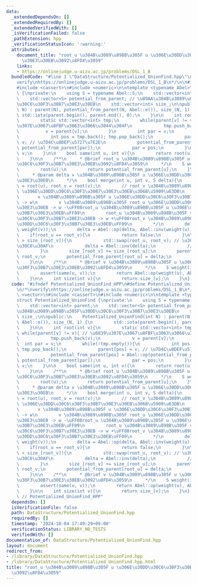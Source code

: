 ```yaml
---
data:
  _extendedDependsOn: []
  _extendedRequiredBy: []
  _extendedVerifiedWith: []
  _isVerificationFailed: false
  _pathExtension: hpp
  _verificationStatusIcon: ':warning:'
  attributes:
    document_title: "root_u \u304B\u3089\u898B\u305F u \u306E\u30DD\u30C6\u30F3\u30B7\
      \u30E3\u30EB\u3092\u8FD4\u3059"
    links:
    - https://onlinejudge.u-aizu.ac.jp/problems/DSL_1_B
  bundledCode: "#line 1 \"DataStructure/Potentialized_UnionFind.hpp\"\n\n\n\n/*\n\
    verify\nhttps://onlinejudge.u-aizu.ac.jp/problems/DSL_1_B\n*/\n\n#include <vector>\n\
    #include <cassert>\n#include <numeric>\n\ntemplate <typename Abel>\nstruct Potentialized_UnionFind\
    \ {\nprivate:\n    using S = typename Abel::S;\n    std::vector<int> parent;\n\
    \    std::vector<S> potential_from_parent; // \u89AA\u304B\u3089\u898B\u305F\u30DD\
    \u30C6\u30F3\u30B7\u30E3\u30EB\n    std::vector<int> size_;\n\npublic:\n    Potentialized_UnionFind(int\
    \ N) : parent(N), potential_from_parent(N, Abel::e()), size_(N, 1) {\n       \
    \ std::iota(parent.begin(), parent.end(), 0);\n    }\n\n    int root(int v){\n\
    \        static std::vector<int> tmp;\n        while(parent[v] != v){ // \u6839\
    \u307E\u3067\u8FBF\u3063\u3066\u3044\u304F\n            tmp.push_back(v);\n  \
    \          v = parent[v];\n        }\n        int par = v;\n        while(!tmp.empty()){\n\
    \            int pos = tmp.back(); tmp.pop_back();\n            parent[pos] =\
    \ v; // \u7D4C\u8DEF\u5727\u7E2E\n            potential_from_parent[pos] = Abel::op(potential_from_parent[pos],\
    \ potential_from_parent[par]);\n            par = pos;\n        }\n        return\
    \ v;\n    }\n\n    bool same(int u, int v){\n        return root(u) == root(v);\n\
    \    }\n\n    /**\n     * @brief root_u \u304B\u3089\u898B\u305F u \u306E\u30DD\
    \u30C6\u30F3\u30B7\u30E3\u30EB\u3092\u8FD4\u3059\n     */\n    S weight(int u){\n\
    \        root(u);\n        return potential_from_parent[u];\n    }\n\n    /**\n\
    \     * @param delta v \u304B\u3089\u898B\u305F u \u306E\u30DD\u30C6\u30F3\u30B7\
    \u30E3\u30EB\n     */\n    bool merge(int u, int v, S delta){\n        int root_u\
    \ = root(u), root_v = root(v);\n        // root_v \u304B\u3089\u898B\u305F root_u\
    \ \u306E\u30DD\u30C6\u30F3\u30B7\u30E3\u30EB\u306B\u5909\u63DB\n        /*\n \
    \       v \u304B\u3089\u898B\u305F u \u306E\u30DD\u30C6\u30F3\u30B7\u30E3\u30EB\
    \ -> w\n        v \u304B\u3089\u898B\u305F root_u \u306E\u30DD\u30C6\u30F3\u30B7\
    \u30E3\u30EB -> w -\uFF08root_u \u304B\u3089\u898B\u305F u \u306E\u30DD\u30C6\u30F3\
    \u30B7\u30E3\u30EB\uFF09\n        root_u \u304B\u3089\u898B\u305F v \u306E\u30DD\
    \u30C6\u30F3\u30B7\u30E3\u30EB -> w +\uFF08root_v \u304B\u3089\u898B\u305F v \u306E\
    \u30DD\u30C6\u30F3\u30B7\u30E3\u30EB\uFF09\n        */\n        delta = Abel::op(delta,\
    \ weight(v));\n        delta = Abel::op(delta, Abel::inv(weight(u)));\n\n    \
    \    if(root_u == root_v){\n            return false;\n        }\n\n        if(size_[root_u]\
    \ > size_[root_v]){\n            std::swap(root_u, root_v); // \u30DE\u30FC\u30B8\
    \u30C6\u30AF\n            delta = Abel::inv(delta);\n            //delta = -delta;\n\
    \        }\n        size_[root_v] += size_[root_u];\n        parent[root_u] =\
    \ root_v;\n        potential_from_parent[root_u] = delta;\n        return true;\n\
    \    }\n\n    /**\n     * @brief v \u304B\u3089\u898B\u305F u \u306E\u30DD\u30C6\
    \u30F3\u30B7\u30E3\u30EB\u3092\u8FD4\u3059\n     */\n    S weight(int u, int v){\n\
    \        assert(same(u, v));\n        return Abel::op(weight(u), Abel::inv(weight(v)));\n\
    \    }\n\n    int size(int v){\n        return size_[v];\n    }\n};\n\n\n"
  code: "#ifndef Potentialized_UnionFind_HPP\n#define Potentialized_UnionFind_HPP\n\
    \n/*\nverify\nhttps://onlinejudge.u-aizu.ac.jp/problems/DSL_1_B\n*/\n\n#include\
    \ <vector>\n#include <cassert>\n#include <numeric>\n\ntemplate <typename Abel>\n\
    struct Potentialized_UnionFind {\nprivate:\n    using S = typename Abel::S;\n\
    \    std::vector<int> parent;\n    std::vector<S> potential_from_parent; // \u89AA\
    \u304B\u3089\u898B\u305F\u30DD\u30C6\u30F3\u30B7\u30E3\u30EB\n    std::vector<int>\
    \ size_;\n\npublic:\n    Potentialized_UnionFind(int N) : parent(N), potential_from_parent(N,\
    \ Abel::e()), size_(N, 1) {\n        std::iota(parent.begin(), parent.end(), 0);\n\
    \    }\n\n    int root(int v){\n        static std::vector<int> tmp;\n       \
    \ while(parent[v] != v){ // \u6839\u307E\u3067\u8FBF\u3063\u3066\u3044\u304F\n\
    \            tmp.push_back(v);\n            v = parent[v];\n        }\n      \
    \  int par = v;\n        while(!tmp.empty()){\n            int pos = tmp.back();\
    \ tmp.pop_back();\n            parent[pos] = v; // \u7D4C\u8DEF\u5727\u7E2E\n\
    \            potential_from_parent[pos] = Abel::op(potential_from_parent[pos],\
    \ potential_from_parent[par]);\n            par = pos;\n        }\n        return\
    \ v;\n    }\n\n    bool same(int u, int v){\n        return root(u) == root(v);\n\
    \    }\n\n    /**\n     * @brief root_u \u304B\u3089\u898B\u305F u \u306E\u30DD\
    \u30C6\u30F3\u30B7\u30E3\u30EB\u3092\u8FD4\u3059\n     */\n    S weight(int u){\n\
    \        root(u);\n        return potential_from_parent[u];\n    }\n\n    /**\n\
    \     * @param delta v \u304B\u3089\u898B\u305F u \u306E\u30DD\u30C6\u30F3\u30B7\
    \u30E3\u30EB\n     */\n    bool merge(int u, int v, S delta){\n        int root_u\
    \ = root(u), root_v = root(v);\n        // root_v \u304B\u3089\u898B\u305F root_u\
    \ \u306E\u30DD\u30C6\u30F3\u30B7\u30E3\u30EB\u306B\u5909\u63DB\n        /*\n \
    \       v \u304B\u3089\u898B\u305F u \u306E\u30DD\u30C6\u30F3\u30B7\u30E3\u30EB\
    \ -> w\n        v \u304B\u3089\u898B\u305F root_u \u306E\u30DD\u30C6\u30F3\u30B7\
    \u30E3\u30EB -> w -\uFF08root_u \u304B\u3089\u898B\u305F u \u306E\u30DD\u30C6\u30F3\
    \u30B7\u30E3\u30EB\uFF09\n        root_u \u304B\u3089\u898B\u305F v \u306E\u30DD\
    \u30C6\u30F3\u30B7\u30E3\u30EB -> w +\uFF08root_v \u304B\u3089\u898B\u305F v \u306E\
    \u30DD\u30C6\u30F3\u30B7\u30E3\u30EB\uFF09\n        */\n        delta = Abel::op(delta,\
    \ weight(v));\n        delta = Abel::op(delta, Abel::inv(weight(u)));\n\n    \
    \    if(root_u == root_v){\n            return false;\n        }\n\n        if(size_[root_u]\
    \ > size_[root_v]){\n            std::swap(root_u, root_v); // \u30DE\u30FC\u30B8\
    \u30C6\u30AF\n            delta = Abel::inv(delta);\n            //delta = -delta;\n\
    \        }\n        size_[root_v] += size_[root_u];\n        parent[root_u] =\
    \ root_v;\n        potential_from_parent[root_u] = delta;\n        return true;\n\
    \    }\n\n    /**\n     * @brief v \u304B\u3089\u898B\u305F u \u306E\u30DD\u30C6\
    \u30F3\u30B7\u30E3\u30EB\u3092\u8FD4\u3059\n     */\n    S weight(int u, int v){\n\
    \        assert(same(u, v));\n        return Abel::op(weight(u), Abel::inv(weight(v)));\n\
    \    }\n\n    int size(int v){\n        return size_[v];\n    }\n};\n\n#endif\
    \ // Potentialized_UnionFind_HPP"
  dependsOn: []
  isVerificationFile: false
  path: DataStructure/Potentialized_UnionFind.hpp
  requiredBy: []
  timestamp: '2024-10-04 17:49:29+09:00'
  verificationStatus: LIBRARY_NO_TESTS
  verifiedWith: []
documentation_of: DataStructure/Potentialized_UnionFind.hpp
layout: document
redirect_from:
- /library/DataStructure/Potentialized_UnionFind.hpp
- /library/DataStructure/Potentialized_UnionFind.hpp.html
title: "root_u \u304B\u3089\u898B\u305F u \u306E\u30DD\u30C6\u30F3\u30B7\u30E3\u30EB\
  \u3092\u8FD4\u3059"
---
```

